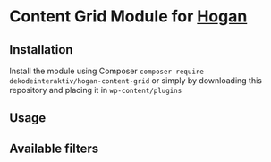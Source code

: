 # Content Grid Module for [Hogan](https://github.com/dekodeinteraktiv/hogan-content-grid)

## Installation
Install the module using Composer `composer require dekodeinteraktiv/hogan-content-grid` or simply by downloading this repository and placing it in `wp-content/plugins`

## Usage

## Available filters

